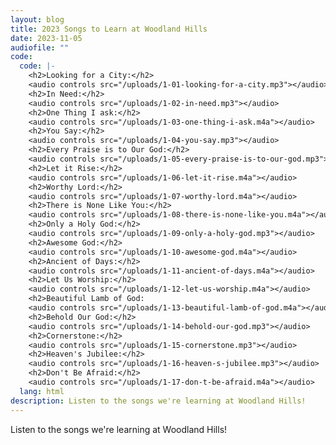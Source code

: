 ```yaml
---
layout: blog
title: 2023 Songs to Learn at Woodland Hills
date: 2023-11-05
audiofile: ""
code:
  code: |-
    <h2>Looking for a City:</h2>
    <audio controls src="/uploads/1-01-looking-for-a-city.mp3"></audio>
    <h2>In Need:</h2>
    <audio controls src="/uploads/1-02-in-need.mp3"></audio>
    <h2>One Thing I ask:</h2>
    <audio controls src="/uploads/1-03-one-thing-i-ask.m4a"></audio>
    <h2>You Say:</h2>
    <audio controls src="/uploads/1-04-you-say.mp3"></audio>
    <h2>Every Praise is to Our God:</h2>
    <audio controls src="/uploads/1-05-every-praise-is-to-our-god.mp3"></audio>
    <h2>Let it Rise:</h2>
    <audio controls src="/uploads/1-06-let-it-rise.m4a"></audio>
    <h2>Worthy Lord:</h2>
    <audio controls src="/uploads/1-07-worthy-lord.m4a"></audio>
    <h2>There is None Like You:</h2>
    <audio controls src="/uploads/1-08-there-is-none-like-you.m4a"></audio>
    <h2>Only a Holy God:</h2>
    <audio controls src="/uploads/1-09-only-a-holy-god.mp3"></audio>
    <h2>Awesome God:</h2>
    <audio controls src="/uploads/1-10-awesome-god.m4a"></audio>
    <h2>Ancient of Days:</h2>
    <audio controls src="/uploads/1-11-ancient-of-days.m4a"></audio>
    <h2>Let Us Worship:</h2>
    <audio controls src="/uploads/1-12-let-us-worship.m4a"></audio>
    <h2>Beautiful Lamb of God:
    <audio controls src="/uploads/1-13-beautiful-lamb-of-god.m4a"></audio>
    <h2>Behold Our God:</h2>
    <audio controls src="/uploads/1-14-behold-our-god.mp3"></audio>
    <h2>Cornerstone:</h2>
    <audio controls src="/uploads/1-15-cornerstone.mp3"></audio>
    <h2>Heaven's Jubilee:</h2>
    <audio controls src="/uploads/1-16-heaven-s-jubilee.mp3"></audio>
    <h2>Don't Be Afraid:</h2>
    <audio controls src="/uploads/1-17-don-t-be-afraid.m4a"></audio>
  lang: html
description: Listen to the songs we're learning at Woodland Hills!
---
```


Listen to the songs we're learning at Woodland Hills!

